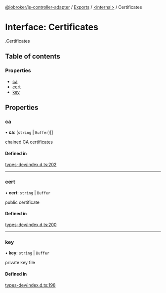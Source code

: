[@iobroker/js-controller-adapter](../README.md) / [Exports](../modules.md) / [<internal\>](../modules/internal_.md) / Certificates

# Interface: Certificates

[<internal>](../modules/internal_.md).Certificates

## Table of contents

### Properties

- [ca](internal_.Certificates.md#ca)
- [cert](internal_.Certificates.md#cert)
- [key](internal_.Certificates.md#key)

## Properties

### ca

• **ca**: (`string` \| `Buffer`)[]

chained CA certificates

#### Defined in

[types-dev/index.d.ts:202](https://github.com/ioBroker/ioBroker.js-controller/blob/020f881b/packages/types-dev/index.d.ts#L202)

___

### cert

• **cert**: `string` \| `Buffer`

public certificate

#### Defined in

[types-dev/index.d.ts:200](https://github.com/ioBroker/ioBroker.js-controller/blob/020f881b/packages/types-dev/index.d.ts#L200)

___

### key

• **key**: `string` \| `Buffer`

private key file

#### Defined in

[types-dev/index.d.ts:198](https://github.com/ioBroker/ioBroker.js-controller/blob/020f881b/packages/types-dev/index.d.ts#L198)
